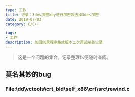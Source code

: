 ```yaml
---
type: 工作
title: 记录：3des加密key进行加密及去掉3des加密
date: 2019-07-03
category: C/C++

tags:
- 工作
description: 加固刻录程序集成版本二次调试完善记录
---
```

>这是一个问题的集合，记录整理以便随时查阅。

## 莫名其妙的bug

### File:\dd\vctools\crt_bld\self_x86\crt\src\rewind.c

